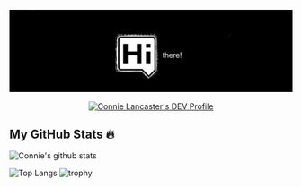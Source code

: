 [![Header](https://github.com/CCLancaster/CCLancaster/blob/main/readme_header.png "Header - links to my website")](https://www.conniecodes.com/)

<p align='center'>
<a href="https://dev.to/cclancaster"><img src="https://d2fltix0v2e0sb.cloudfront.net/dev-badge.svg" alt="Connie Lancaster's DEV Profile" height="30" width="30"></a>

## My GitHub Stats 🔥
![Connie's github stats](https://github-readme-stats.vercel.app/api?username=cclancaster&count_private=true&theme=monokai&show_icons=true&hide=stars,issues)

![Top Langs](https://github-readme-stats.vercel.app/api/top-langs/?username=cclancaster&layout=compact&theme=monokai)
![trophy](https://github-profile-trophy.vercel.app/?username=cclancaster&theme=monokai&title=Commit,PullRequest,Repositories)

<!--
**CCLancaster/CCLancaster** is a ✨ _special_ ✨ repository because its `README.md` (this file) appears on your GitHub profile.

Here are some ideas to get you started:

- 🔭 I’m currently working on ...
- 🌱 I’m currently learning ...
- 👯 I’m looking to collaborate on ...
- 🤔 I’m looking for help with ...
- 💬 Ask me about ...
- 📫 How to reach me: ...
- 😄 Pronouns: ...
- ⚡ Fun fact: ...
-->
